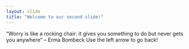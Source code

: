 ```yaml
---
layout: slide
title: "Welcome to our second slide!"
---
```

“Worry is like a rocking chair: it gives you something to do but never gets you anywhere” – Erma Bombeck
Use the left arrow to go back!

